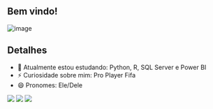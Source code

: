 ## Bem vindo!
![image](https://user-images.githubusercontent.com/99158697/158097040-593ec9df-8ea2-40ba-8556-68da68a076d2.png)
## Detalhes
- 🌱 Atualmente estou estudando: Python, R, SQL Server e Power BI
- ⚡ Curiosidade sobre mim: Pro Player Fifa
- 😄 Pronomes: Ele/Dele
<div> 
 <a href="https://discord.com/channels/@me" target="_blank"><img src="https://img.shields.io/badge/Discord-7289DA?style=for-the-badge&logo=discord&logoColor=white" target="_blank"></a> 
  <a href ="mailto:ph10njr@gmail.com"><img src="https://img.shields.io/badge/Gmail-D14836?style=for-the-badge&logo=gmail&logoColor=white" target="_blank"></a>
  <a href="https://www.linkedin.com/in/pedro-henrique-5a12b9200/" target="_blank"><img src="https://img.shields.io/badge/-LinkedIn-%230077B5?style=for-the-badge&logo=linkedin&logoColor=white" target="_blank"></a> 

